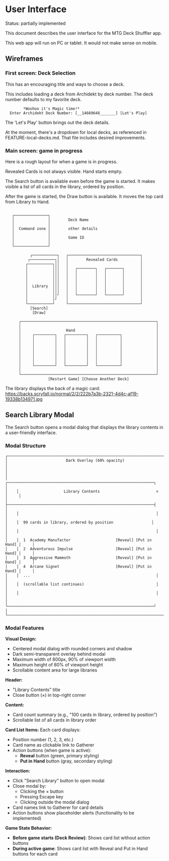 # User Interface

Status: partially implemented

This document describes the user interface for the MTG Deck Shuffler app.

This web app will run on PC or tablet. It would not make sense on mobile.

## Wireframes

### First screen: Deck Selection

This has an encouraging title and ways to choose a deck.

This includes loading a deck from Archidekt by deck number.
The deck number defaults to my favorite deck.

```
        *Woohoo it's Magic time!*
  Enter Archidekt Deck Number: [__14669648_______] [Let's Play]
```

The 'Let's Play' button brings out the deck details.

At the moment, there's a dropdown for local decks, as referenced in FEATURE-local-decks.md. That file includes desired improvements.

### Main screen: game in progress

Here is a rough layout for when a game is in progress.

Revealed Cards is not always visible. Hand starts empty.

The Search button is available even before the game is started. It makes visible a list of all cards in the library, ordered by position.

After the game is started, the Draw button is available. It moves the top card from Library to Hand.

```

   ┌───────────────┐
   │               │        Deck Name
   │               │
   │  Command zone │        other details
   │               │
   │               │        Game ID
   │               │
   └───────────────┘

           ┌───────────┐   ┌────────────────────────────────┐
          ┌───────────┐│   │        Revealed Cards          │
         ┌───────────┐││   │                                │
         │           │││   │   ┌────────┐   ┌───────┐       │
         │           │││   │   │        │   │       │       │
         │           │││   │   │        │   │       │       │
         │           │││   │   │        │   │       │       │
         │  Library  │││   │   │        │   │       │       │
         │           │││   │   │        │   │       │       │
         │           ││┘   │   └────────┘   └───────┘       │
         │           │┘    │                                │
         └───────────┘     └────────────────────────────────┘
           [Search]
            [Draw]

      ┌────────────────────────────────────────────────────────────┐
      │                                                            │
      │                    Hand                                    │
      │     ┌─────────┐   ┌─────────┐   ┌──────────┐               │
      │     │         │   │         │   │          │               │
      │     │         │   │         │   │          │               │
      │     │         │   │         │   │          │               │
      │     │         │   │         │   │          │               │
      │     │         │   │         │   │          │               │
      │     │         │   │         │   │          │               │
      │     └─────────┘   └─────────┘   └──────────┘               │
      │                                                            │
      └────────────────────────────────────────────────────────────┘
                   [Restart Game] [Choose Another Deck]
```

The library displays the back of a magic card: https://backs.scryfall.io/normal/2/2/222b7a3b-2321-4d4c-af19-19338b134971.jpg

## Search Library Modal

The Search button opens a modal dialog that displays the library contents in a user-friendly interface.

### Modal Structure

```
┌─────────────────────────────────────────────────────────────────────────────┐
│                          Dark Overlay (60% opacity)                        │
│                                                                             │
│    ┌─────────────────────────────────────────────────────────────────┐     │
│    │                    Library Contents                         ×   │     │
│    ├─────────────────────────────────────────────────────────────────┤     │
│    │                                                             │     │
│    │  99 cards in library, ordered by position                 │     │
│    │                                                             │     │
│    │  1  Academy Manufactor                    [Reveal] [Put in Hand] │     │
│    │  2  Adventurous Impulse                   [Reveal] [Put in Hand] │     │
│    │  3  Aggressive Mammoth                    [Reveal] [Put in Hand] │     │
│    │  4  Arcane Signet                         [Reveal] [Put in Hand] │     │
│    │  ...                                                        │     │
│    │  (scrollable list continues)                                │     │
│    │                                                             │     │
│    └─────────────────────────────────────────────────────────────────┘     │
└─────────────────────────────────────────────────────────────────────────────┘
```

### Modal Features

**Visual Design:**

- Centered modal dialog with rounded corners and shadow
- Dark semi-transparent overlay behind modal
- Maximum width of 800px, 90% of viewport width
- Maximum height of 80% of viewport height
- Scrollable content area for large libraries

**Header:**

- "Library Contents" title
- Close button (×) in top-right corner

**Content:**

- Card count summary (e.g., "100 cards in library, ordered by position")
- Scrollable list of all cards in library order

**Card List Items:**
Each card displays:

- Position number (1, 2, 3, etc.)
- Card name as clickable link to Gatherer
- Action buttons (when game is active):
  - **Reveal** button (green, primary styling)
  - **Put in Hand** button (gray, secondary styling)

**Interaction:**

- Click "Search Library" button to open modal
- Close modal by:
  - Clicking the × button
  - Pressing Escape key
  - Clicking outside the modal dialog
- Card names link to Gatherer for card details
- Action buttons show placeholder alerts (functionality to be implemented)

**Game State Behavior:**

- **Before game starts (Deck Review)**: Shows card list without action buttons
- **During active game**: Shows card list with Reveal and Put in Hand buttons for each card
